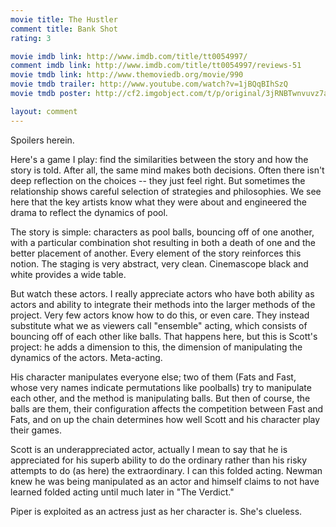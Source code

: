 ```yaml
---
movie title: The Hustler
comment title: Bank Shot
rating: 3

movie imdb link: http://www.imdb.com/title/tt0054997/
comment imdb link: http://www.imdb.com/title/tt0054997/reviews-51
movie tmdb link: http://www.themoviedb.org/movie/990
movie tmdb trailer: http://www.youtube.com/watch?v=1jBQqBIhSzQ
movie tmdb poster: http://cf2.imgobject.com/t/p/original/3jRNBTwnvuvz7aaRwe7LhGz3RnM.jpg

layout: comment
---
```


Spoilers herein.

Here's a game I play: find the similarities between the story and how the story is told. After all, the same mind makes both decisions. Often there isn't deep reflection on the choices -- they just feel right. But sometimes the relationship shows careful selection of strategies and philosophies.  We see here that the key artists know what they were about and engineered the drama to reflect the dynamics of pool.

The story is simple: characters as pool balls, bouncing off of one another, with a particular combination shot resulting in both a death of one and the better placement of another. Every element of the story reinforces this notion. The staging is very abstract, very clean. Cinemascope black and white provides a wide table. 

But watch these actors. I really appreciate actors who have both ability as actors and ability to integrate their methods into the larger methods of the project. Very few actors know how to do this, or even care. They instead substitute what we as viewers call "ensemble" acting, which consists of bouncing off of each other like balls. That happens here, but this is Scott's project: he adds a dimension to this, the dimension of manipulating the dynamics of the actors. Meta-acting. 

His character manipulates everyone else; two of them (Fats and Fast, whose very names indicate permutations like poolballs) try to manipulate each other, and the method is manipulating balls. But then of course, the balls are them, their configuration affects the competition between Fast and Fats, and on up the chain determines how well Scott and his character play their games.

Scott is an underappreciated actor, actually I mean to say that he is appreciated for his superb ability to do the ordinary rather than his risky attempts to do (as here) the extraordinary. I can this folded acting. Newman knew he was being manipulated as an actor and himself claims to not have learned folded acting until much later in "The Verdict."

Piper is exploited as an actress just as her character is. She's clueless.
